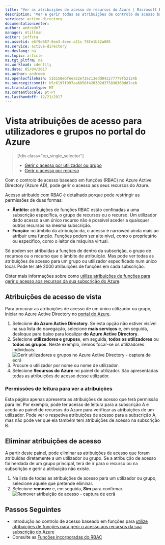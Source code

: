 ```yaml
---
title: "Ver as atribuições de acesso de recursos do Azure | Microsoft Docs"
description: "Ver e gerir todas as atribuições de controlo de acesso baseado em funções para qualquer utilizador ou grupo no portal do Azure"
services: active-directory
documentationcenter: 
author: andredm7
manager: mtillman
editor: jeffsta
ms.assetid: e6f9e657-8ee3-4eec-a21c-78fe1b52a005
ms.service: active-directory
ms.devlang: na
ms.topic: article
ms.tgt_pltfrm: na
ms.workload: identity
ms.date: 05/04/2017
ms.author: andredm
ms.openlocfilehash: 51b158ebfeea52e726213edd042277779f52124b
ms.sourcegitcommit: b5c6197f997aa6858f420302d375896360dd7ceb
ms.translationtype: MT
ms.contentlocale: pt-PT
ms.lasthandoff: 12/21/2017
---
```

# <a name="view-access-assignments-for-users-and-groups-in-the-azure-portal"></a>Vista atribuições de acesso para utilizadores e grupos no portal do Azure
> [!div class="op_single_selector"]
> * [Gerir o acesso por utilizador ou grupo](role-based-access-control-manage-assignments.md)
> * [Gerir o acesso por recurso](role-based-access-control-configure.md)

Com o controlo de acesso baseado em funções (RBAC) no Azure Active Directory (Azure AD), pode gerir o acesso aos seus recursos do Azure. 

Acesso atribuído com RBAC é detalhado porque pode restringir as permissões de duas formas:

* **Âmbito:** atribuições de funções RBAC estão confinadas a uma subscrição específica, o grupo de recursos ou o recurso. Um utilizador dado acesso a um único recurso não é possível aceder a quaisquer outros recursos na mesma subscrição.
* **Função:** no âmbito da atribuição da, o acesso é narrowed ainda mais ao atribuir uma função. Funções podem ser alto nível, como o proprietário ou específico, como o leitor de máquina virtual.

Só podem ser atribuídas a funções de dentro da subscrição, o grupo de recursos ou o recurso que o âmbito de atribuição. Mas pode ver todas as atribuições de acesso para um grupo ou utilizador especificado num único local. Pode ter até 2000 atribuições de funções em cada subscrição. 

Obter mais informações sobre como [utilize atribuições de funções para gerir o acesso aos recursos da sua subscrição do Azure](role-based-access-control-configure.md).

## <a name="view-access-assignments"></a>Atribuições de acesso de vista
Para procurar as atribuições de acesso de um único utilizador ou grupo, iniciar no Azure Active Directory no [portal do Azure](http://portal.azure.com).

1. Selecione **do Azure Active Directory**. Se esta opção não estiver visível na sua lista de navegação, selecione **mais serviços** e, em seguida, desloque para baixo para localizar **do Azure Active Directory**.
2. Selecione **utilizadores e grupos**e, em seguida, **todos os utilizadores** ou **todos os grupos**. Neste exemplo, iremos focar-se os utilizadores individuais.
    ![Gerir utilizadores e grupos no Azure Active Directory - captura de ecrã](./media/role-based-access-control-manage-assignments/rbac_users_groups.png)
3. Procure o utilizador por nome ou nome de utilizador.
4. Selecione **Recursos do Azure** no painel do utilizador. São apresentadas todas as atribuições de acesso desse utilizador.

### <a name="read-permissions-to-view-assignments"></a>Permissões de leitura para ver a atribuições
Esta página apenas apresenta as atribuições de acesso que terá permissão para ler. Por exemplo, pode ter acesso de leitura para a subscrição A e aceda ao painel de recursos do Azure para verificar as atribuições de um utilizador. Pode ver o respetiva atribuições de acesso para a subscrição A, mas não pode ver que ela também tem atribuições de acesso na subscrição B.

## <a name="delete-access-assignments"></a>Eliminar atribuições de acesso
A partir deste painel, pode eliminar as atribuições de acesso que foram atribuídas diretamente a um utilizador ou grupo. Se a atribuição de acesso foi herdada de um grupo principal, terá de ir para o recurso ou na subscrição e gerir a atribuição não existe.

1. Na lista de todas as atribuições de acesso para um utilizador ou grupo, selecione aquele que pretende eliminar.
2. Selecione **remover** e, em seguida, **Sim** para confirmar.
    ![Remover atribuição de acesso - captura de ecrã](./media/role-based-access-control-manage-assignments/delete_assignment.png)

## <a name="next-steps"></a>Passos Seguintes

* Introdução ao controlo de acesso baseado em funções para [utilize atribuições de funções para gerir o acesso aos recursos da sua subscrição do Azure](role-based-access-control-configure.md)
* Consulte as [Funções incorporadas do RBAC](role-based-access-built-in-roles.md)

